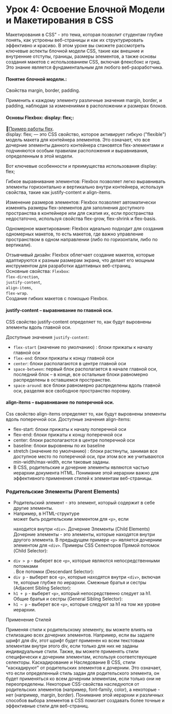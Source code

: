 # Урок 4: Освоение Блочной Модели и Макетирования в CSS
Макетирования в CSS" - это тема, которая позволит студентам глубже понять, как устроены веб-страницы и как их структурировать эффективно и красиво. В этом уроке вы сможете рассмотреть ключевые аспекты блочной модели CSS, такие как внешние и внутренние отступы, границы, размеры элементов, а также основы создания макетов с использованием CSS, включая флексбокс и грид. Это знание является фундаментальным для любого веб-разработчика.

#### Понятие блочной модели.:
Свойства margin, border, padding. </br>

Применить к каждому элементу различные значения margin, border, и padding, наблюдая за изменениями в расположении и размерах блоков. </br>
#### Основы Flexbox: display: flex;:
🔗[Пример работы flex](https://html5.by/blogdemo/flexbox/flex-direction-align-justify.html).</br>
display: flex; — это CSS свойство, которое активирует гибкую ("flexible") модель макета для контейнера элементов. Это означает, что все дочерние элементы данного контейнера становятся flex-элементами и подчиняются особым правилам расположения и выравнивания, определенным в этой модели.

Вот ключевые особенности и преимущества использования display: flex;

Гибкое выравнивание элементов: Flexbox позволяет легко выравнивать элементы горизонтально и вертикально внутри контейнера, используя свойства, такие как justify-content и align-items.

Изменение размеров элементов: Flexbox позволяет автоматически изменять размеры flex-элементов для заполнения доступного пространства в контейнере или для сжатия их, если пространства недостаточно, используя свойства flex-grow, flex-shrink и flex-basis.

Одномерное макетирование: Flexbox идеально подходит для создания одномерных макетов, то есть макетов, где важно управление пространством в одном направлении (либо по горизонтали, либо по вертикали).

Отзывчивый дизайн: Flexbox облегчает создание макетов, которые адаптируются к разным размерам экрана, что делает его мощным инструментом для разработки адаптивных веб-страниц.
</br>Основные свойства: `Flexbox`: </br> `flex-direction`,</br> `justify-content`,</br> `align-items`,</br> `flex-wrap`. </br>
Создание гибких макетов с помощью Flexbox. </br>

#### justify-content – выравнивание по главной оси.
CSS свойство justify-content определяет то, как будут выровнены элементы вдоль главной оси.

Доступные значения `justify-content`:
* `flex-start` (значение по умолчанию) : блоки прижаты к началу главной оси
* `flex-end`: блоки прижаты к концу главной оси
* `center`: блоки располагаются в центре главной оси
* `space-between`: первый блок располагается в начале главной оси, последний блок – в конце, все остальные блоки равномерно распределены в оставшемся пространстве.
* `space-around`: все блоки равномерно распределены вдоль главной оси, разделяя все свободное пространство поровну.

#### align-items – выравнивание по поперечной оси.
Css свойство align-items определяет то, как будут выровнены элементы вдоль поперечной оси.
Доступные значения align-items:

* flex-start: блоки прижаты к началу поперечной оси
* flex-end: блоки прижаты к концу поперечной оси
* center: блоки располагаются в центре поперечной оси
* baseline: блоки выровнены по их baseline
* stretch (значение по умолчанию) : блоки растянуты, занимая все доступное место по поперечной оси, при этом все же учитываются min-width/max-width, если таковые заданы.
* В CSS, родительские и дочерние элементы являются частью иерархии документа HTML. Понимание этой иерархии важно для эффективного применения стилей к элементам веб-страницы.

### Родительские Элементы (Parent Elements)

* Родительский элемент - это элемент, который содержит в себе другие элементы.
* Например, в HTML-структуре <div> может быть родительским элементом для `<p>`, если <p> находится внутри `<div>`.
Дочерние Элементы (Child Elements)
Дочерние элементы - это элементы, которые находятся внутри другого элемента.
В предыдущем примере `<p>` является дочерним элементом для `<div>`.
Примеры CSS Селекторов
Прямой потомок (Child Selector):
* `div > p` - выберет все `<p>`, которые являются непосредственными потомками <div>.
Все потомки (Descendant Selector):
* `div p` - выберет все `<p>`, которые находятся внутри `<div>`, включая те, которые глубже по иерархии.
Смежные братья и сестры (Adjacent Sibling Selector):
* `h1 + p` - выберет `<p>`, который непосредственно следует за h1.
Общие братья и сестры (General Sibling Selector):
* `h1 ~ p` - выберет все `<p>`, которые следуют за h1 на том же уровне иерархии.
  
Применение Стилей

Применяя стили к родительскому элементу, вы можете влиять на стилизацию всех дочерних элементов. Например, если вы задаете шрифт для div, этот шрифт будет применен ко всем текстовым элементам внутри этого div, если только для них не заданы индивидуальные стили.
Также, вы можете применять стили специфически к дочерним элементам, используя соответствующие селекторы.
Каскадирование и Наследование
В CSS, стили "каскадируют" от родительских элементов к дочерним. Это означает, что если определенный стиль задан для родительского элемента, он будет применяться ко всем дочерним элементам, если только они не переопределены.
Некоторые CSS-свойства наследуются от родительских элементов (например, font-family, color), а некоторые - нет (например, margin, border).
Понимание этой иерархии и различных способов выбора элементов в CSS помогает создавать более точные и эффективные стили для веб-страниц.

